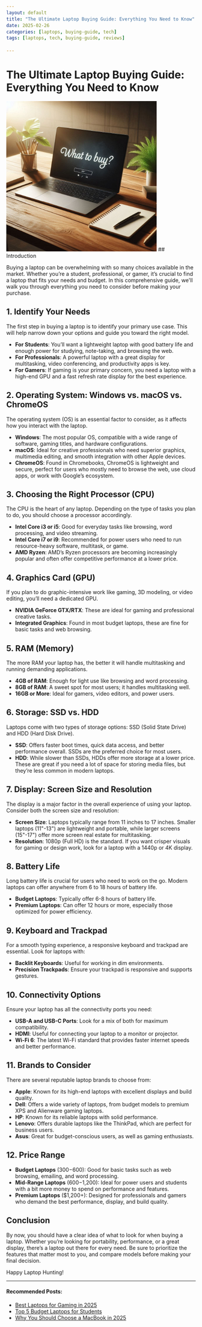 ```yaml
---
layout: default
title: "The Ultimate Laptop Buying Guide: Everything You Need to Know"
date: 2025-02-26
categories: [laptops, buying-guide, tech]
tags: [laptops, tech, buying-guide, reviews]

---
```


# The Ultimate Laptop Buying Guide: Everything You Need to Know
<img src="Laptop.png" width="400"/>
## Introduction

Buying a laptop can be overwhelming with so many choices available in the market. Whether you’re a student, professional, or gamer, it’s crucial to find a laptop that fits your needs and budget. In this comprehensive guide, we'll walk you through everything you need to consider before making your purchase.

## 1. **Identify Your Needs**

The first step in buying a laptop is to identify your primary use case. This will help narrow down your options and guide you toward the right model.

- **For Students**: You’ll want a lightweight laptop with good battery life and enough power for studying, note-taking, and browsing the web.
- **For Professionals**: A powerful laptop with a great display for multitasking, video conferencing, and productivity apps is key.
- **For Gamers**: If gaming is your primary concern, you need a laptop with a high-end GPU and a fast refresh rate display for the best experience.

## 2. **Operating System: Windows vs. macOS vs. ChromeOS**

The operating system (OS) is an essential factor to consider, as it affects how you interact with the laptop.

- **Windows**: The most popular OS, compatible with a wide range of software, gaming titles, and hardware configurations.
- **macOS**: Ideal for creative professionals who need superior graphics, multimedia editing, and smooth integration with other Apple devices.
- **ChromeOS**: Found in Chromebooks, ChromeOS is lightweight and secure, perfect for users who mostly need to browse the web, use cloud apps, or work with Google’s ecosystem.

## 3. **Choosing the Right Processor (CPU)**

The CPU is the heart of any laptop. Depending on the type of tasks you plan to do, you should choose a processor accordingly.

- **Intel Core i3 or i5**: Good for everyday tasks like browsing, word processing, and video streaming.
- **Intel Core i7 or i9**: Recommended for power users who need to run resource-heavy software, multitask, or game.
- **AMD Ryzen**: AMD’s Ryzen processors are becoming increasingly popular and often offer competitive performance at a lower price.

## 4. **Graphics Card (GPU)**

If you plan to do graphic-intensive work like gaming, 3D modeling, or video editing, you’ll need a dedicated GPU.

- **NVIDIA GeForce GTX/RTX**: These are ideal for gaming and professional creative tasks.
- **Integrated Graphics**: Found in most budget laptops, these are fine for basic tasks and web browsing.

## 5. **RAM (Memory)**

The more RAM your laptop has, the better it will handle multitasking and running demanding applications.

- **4GB of RAM**: Enough for light use like browsing and word processing.
- **8GB of RAM**: A sweet spot for most users; it handles multitasking well.
- **16GB or More**: Ideal for gamers, video editors, and power users.

## 6. **Storage: SSD vs. HDD**

Laptops come with two types of storage options: SSD (Solid State Drive) and HDD (Hard Disk Drive).

- **SSD**: Offers faster boot times, quick data access, and better performance overall. SSDs are the preferred choice for most users.
- **HDD**: While slower than SSDs, HDDs offer more storage at a lower price. These are great if you need a lot of space for storing media files, but they’re less common in modern laptops.

## 7. **Display: Screen Size and Resolution**

The display is a major factor in the overall experience of using your laptop. Consider both the screen size and resolution:

- **Screen Size**: Laptops typically range from 11 inches to 17 inches. Smaller laptops (11"-13") are lightweight and portable, while larger screens (15"-17") offer more screen real estate for multitasking.
- **Resolution**: 1080p (Full HD) is the standard. If you want crisper visuals for gaming or design work, look for a laptop with a 1440p or 4K display.

## 8. **Battery Life**

Long battery life is crucial for users who need to work on the go. Modern laptops can offer anywhere from 6 to 18 hours of battery life.

- **Budget Laptops**: Typically offer 6-8 hours of battery life.
- **Premium Laptops**: Can offer 12 hours or more, especially those optimized for power efficiency.

## 9. **Keyboard and Trackpad**

For a smooth typing experience, a responsive keyboard and trackpad are essential. Look for laptops with:

- **Backlit Keyboards**: Useful for working in dim environments.
- **Precision Trackpads**: Ensure your trackpad is responsive and supports gestures.

## 10. **Connectivity Options**

Ensure your laptop has all the connectivity ports you need:

- **USB-A and USB-C Ports**: Look for a mix of both for maximum compatibility.
- **HDMI**: Useful for connecting your laptop to a monitor or projector.
- **Wi-Fi 6**: The latest Wi-Fi standard that provides faster internet speeds and better performance.

## 11. **Brands to Consider**

There are several reputable laptop brands to choose from:

- **Apple**: Known for its high-end laptops with excellent displays and build quality.
- **Dell**: Offers a wide variety of laptops, from budget models to premium XPS and Alienware gaming laptops.
- **HP**: Known for its reliable laptops with solid performance.
- **Lenovo**: Offers durable laptops like the ThinkPad, which are perfect for business users.
- **Asus**: Great for budget-conscious users, as well as gaming enthusiasts.

## 12. **Price Range**

- **Budget Laptops** ($300-$600): Good for basic tasks such as web browsing, emailing, and word processing.
- **Mid-Range Laptops** ($600-$1,200): Ideal for power users and students with a bit more money to spend on performance and features.
- **Premium Laptops** ($1,200+): Designed for professionals and gamers who demand the best performance, display, and build quality.

## Conclusion

By now, you should have a clear idea of what to look for when buying a laptop. Whether you’re looking for portability, performance, or a great display, there’s a laptop out there for every need. Be sure to prioritize the features that matter most to you, and compare models before making your final decision.

Happy Laptop Hunting!

---

#### Recommended Posts:
- [Best Laptops for Gaming in 2025](#)
- [Top 5 Budget Laptops for Students](#)
- [Why You Should Choose a MacBook in 2025](#)

